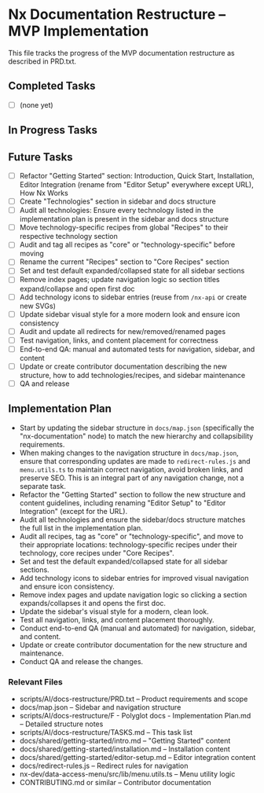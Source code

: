 # Nx Documentation Restructure – MVP Implementation

This file tracks the progress of the MVP documentation restructure as described in PRD.txt.

## Completed Tasks

- [ ] (none yet)

## In Progress Tasks

## Future Tasks

- [ ] Refactor "Getting Started" section: Introduction, Quick Start, Installation, Editor Integration (rename from "Editor Setup" everywhere except URL), How Nx Works
- [ ] Create "Technologies" section in sidebar and docs structure
- [ ] Audit all technologies: Ensure every technology listed in the implementation plan is present in the sidebar and docs structure
- [ ] Move technology-specific recipes from global "Recipes" to their respective technology section
- [ ] Audit and tag all recipes as "core" or "technology-specific" before moving
- [ ] Rename the current "Recipes" section to "Core Recipes" section
- [ ] Set and test default expanded/collapsed state for all sidebar sections
- [ ] Remove index pages; update navigation logic so section titles expand/collapse and open first doc
- [ ] Add technology icons to sidebar entries (reuse from `/nx-api` or create new SVGs)
- [ ] Update sidebar visual style for a more modern look and ensure icon consistency
- [ ] Audit and update all redirects for new/removed/renamed pages
- [ ] Test navigation, links, and content placement for correctness
- [ ] End-to-end QA: manual and automated tests for navigation, sidebar, and content
- [ ] Update or create contributor documentation describing the new structure, how to add technologies/recipes, and sidebar maintenance
- [ ] QA and release

## Implementation Plan

- Start by updating the sidebar structure in `docs/map.json` (specifically the "nx-documentation" node) to match the new hierarchy and collapsibility requirements.
- When making changes to the navigation structure in `docs/map.json`, ensure that corresponding updates are made to `redirect-rules.js` and `menu.utils.ts` to maintain correct navigation, avoid broken links, and preserve SEO. This is an integral part of any navigation change, not a separate task.
- Refactor the "Getting Started" section to follow the new structure and content guidelines, including renaming "Editor Setup" to "Editor Integration" (except for the URL).
- Audit all technologies and ensure the sidebar/docs structure matches the full list in the implementation plan.
- Audit all recipes, tag as "core" or "technology-specific", and move to their appropriate locations: technology-specific recipes under their technology, core recipes under "Core Recipes".
- Set and test the default expanded/collapsed state for all sidebar sections.
- Add technology icons to sidebar entries for improved visual navigation and ensure icon consistency.
- Remove index pages and update navigation logic so clicking a section expands/collapses it and opens the first doc.
- Update the sidebar's visual style for a modern, clean look.
- Test all navigation, links, and content placement thoroughly.
- Conduct end-to-end QA (manual and automated) for navigation, sidebar, and content.
- Update or create contributor documentation for the new structure and maintenance.
- Conduct QA and release the changes.

### Relevant Files

- scripts/AI/docs-restructure/PRD.txt – Product requirements and scope
- docs/map.json – Sidebar and navigation structure
- scripts/AI/docs-restructure/F - Polyglot docs - Implementation Plan.md – Detailed structure notes
- scripts/AI/docs-restructure/TASKS.md – This task list
- docs/shared/getting-started/intro.md – "Getting Started" content
- docs/shared/getting-started/installation.md – Installation content
- docs/shared/getting-started/editor-setup.md – Editor integration content
- docs/redirect-rules.js – Redirect rules for navigation
- nx-dev/data-access-menu/src/lib/menu.utils.ts – Menu utility logic
- CONTRIBUTING.md or similar – Contributor documentation
